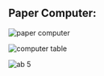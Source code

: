 ## Paper Computer:

![paper computer](https://user-images.githubusercontent.com/89052189/145128705-8d6dc48a-5109-4802-892f-0a5c78ac738e.PNG)

![computer table](https://user-images.githubusercontent.com/89052189/145128750-2da026a7-8299-40b4-b82d-976ffbb30bea.PNG)

![ab 5](https://user-images.githubusercontent.com/89052189/145128783-1d042392-23bd-47da-a7c1-2a0ec2e8b695.PNG)
